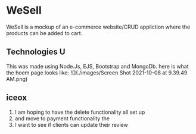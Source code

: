 # WeSell
WeSell is a mockup of an e-commerce website/CRUD appliction where the products can be added to cart.
## Technologies U
This was made using Node.Js, EJS, Bootstrap and MongoDb.
here is what the hoem page looks like:
![](./images/Screen Shot 2021-10-08 at 9.39.49 AM.png)
## iceox
1. I am hoping to have the delete functionality all set up
2. and move to payment functionality the
3. I want to see if clients can update their review
